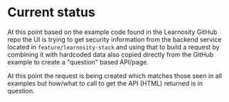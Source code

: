 # Current status
At this point based on the example code found in the Learnosity GitHub repo the UI is trying to get security information from
the backend service located in `feature/learnosity-stack` and using that to build a request by combining it with hardcoded data also
copied directly from the GitHub example to create a "question" based API/page.

At this point the request is being created which matches those seen in all examples but how/what to call to get the API (HTML) returned is in question.

